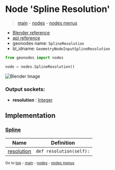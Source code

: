 # Node 'Spline Resolution'

> [main](../structure.md) - [nodes](nodes.md) - [nodes menus](nodes_menus.md)

- [Blender reference](https://docs.blender.org/manual/en/latest/modeling/geometry_nodes/curve/spline_resolution.html)
- [api reference](https://docs.blender.org/api/current/bpy.types.GeometryNodeInputSplineResolution.html)
- geonodes name: `SplineResolution`
- bl_idname: `GeometryNodeInputSplineResolution`

```python
from geonodes import nodes

node = nodes.SplineResolution()
```

![Blender Image](https://docs.blender.org/manual/en/latest/_images/node-types_GeometryNodeInputSplineResolution.webp)

### Output sockets:

- **resolution** : [Integer](Integer.md)

## Implementation

### [Spline](Spline.md)

| Name | Definition |
|------|------------|
 | [resolution](Spline.md#resolution-property) | `def resolution(self):` |

<sub>Go to [top](#node-Spline-Resolution) - [main](../structure.md) - [nodes](nodes.md) - [nodes menus](nodes_menus.md)</sub>

